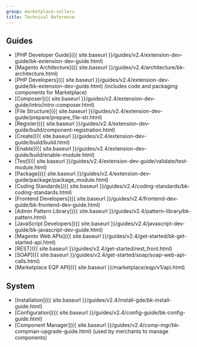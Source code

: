 ```yaml
---
group: marketplace-sellers
title: Technical Reference
---
```


## Guides

-  [PHP Developer Guide]({{ site.baseurl }}/guides/v2.4/extension-dev-guide/bk-extension-dev-guide.html)
-  [Magento Architecture]({{ site.baseurl }}/guides/v2.4/architecture/bk-architecture.html)
-  [PHP Developers]({{ site.baseurl }}/guides/v2.4/extension-dev-guide/bk-extension-dev-guide.html) (includes code and packaging components for Marketplace)
-  [Composer]({{ site.baseurl }}/guides/v2.4/extension-dev-guide/intro/intro-composer.html)
-  [File Structure]({{ site.baseurl }}/guides/v2.4/extension-dev-guide/prepare/prepare_file-str.html)
-  [Register]({{ site.baseurl }}/guides/v2.4/extension-dev-guide/build/component-registration.html)
-  [Create]({{ site.baseurl }}/guides/v2.4/extension-dev-guide/build/build.html)
-  [Enable]({{ site.baseurl }}/guides/v2.4/extension-dev-guide/build/enable-module.html)
-  [Test]({{ site.baseurl }}/guides/v2.4/extension-dev-guide/validate/test-module.html)
-  [Package]({{ site.baseurl }}/guides/v2.4/extension-dev-guide/package/package_module.html)
-  [Coding Standards]({{ site.baseurl }}/guides/v2.4/coding-standards/bk-coding-standards.html)
-  [Frontend Developers]({{ site.baseurl }}/guides/v2.4/frontend-dev-guide/bk-frontend-dev-guide.html)
-  [Admin Pattern Library]({{ site.baseurl }}/guides/v2.4/pattern-library/bk-pattern.html)
-  [JavaScript Developers]({{ site.baseurl }}/guides/v2.4/javascript-dev-guide/bk-javascript-dev-guide.html)
-  [Magento Web APIs]({{ site.baseurl }}/guides/v2.4/get-started/bk-get-started-api.html)
-  [REST]({{ site.baseurl }}/guides/v2.4/get-started/rest_front.html)
-  [SOAP]({{ site.baseurl }}/guides/v2.4/get-started/soap/soap-web-api-calls.html)
-  [Marketplace EQP API]({{ site.baseurl }}/marketplace/eqp/v1/api.html)

## System

-  [Installation]({{ site.baseurl }}/guides/v2.4/install-gde/bk-install-guide.html)
-  [Configuration]({{ site.baseurl }}/guides/v2.4/config-guide/bk-config-guide.html)
-  [Component Manager]({{ site.baseurl }}/guides/v2.4/comp-mgr/bk-compman-upgrade-guide.html) (used by merchants to manage components)
